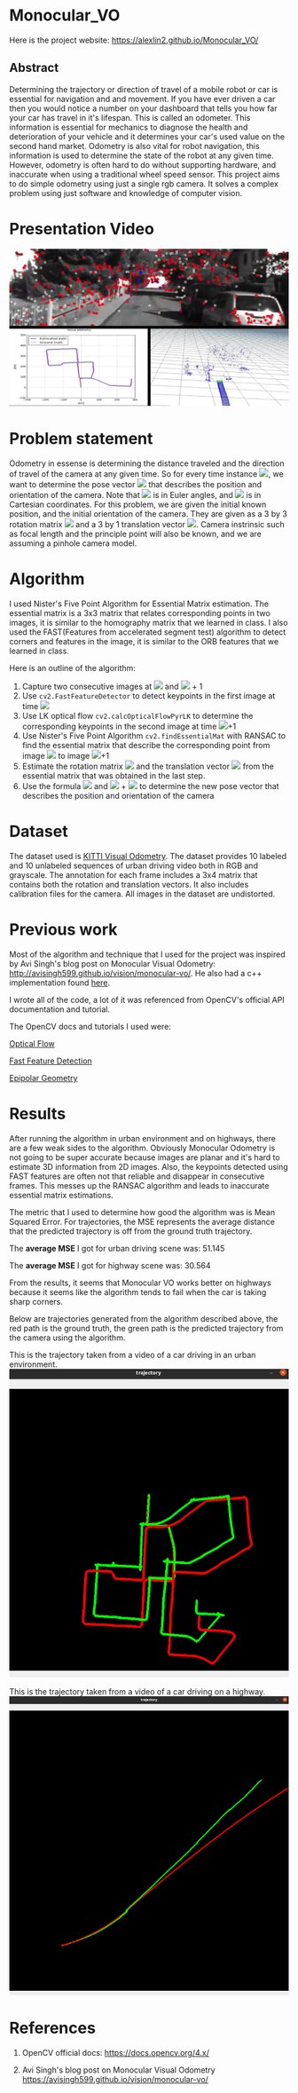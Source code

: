 # Monocular_VO

Here is the project website: https://alexlin2.github.io/Monocular_VO/

## Abstract


Determining the trajectory or direction of travel of a mobile robot or car is essential for navigation and and movement. If you have ever driven a car then you would notice a number on your dashboard that tells you how far your car has travel in it's lifespan. This is called an odometer. This information is essential for mechanics to diagnose the health and deterioration of your vehicle and it determines your car's used value on the second hand market. Odometry is also vital for robot navigation, this information is used to determine the state of the robot at any given time. However, odometry is often hard to do without supporting hardware, and inaccurate when using a traditional wheel speed sensor. This project aims to do simple odometry using just a single rgb camera. It solves a complex problem using just software and knowledge of computer vision. 

# Presentation Video
[![Everything Is AWESOME](results/maxresdefault.jpg)](https://youtu.be/f-TQwsH0IuI "Everything Is AWESOME")

# Problem statement

Odometry in essense is determining the distance traveled and the direction of travel of the camera at any given time. So for every time instance <img src="https://render.githubusercontent.com/render/math?math=t">, we want to determine the pose vector <img src="https://render.githubusercontent.com/render/math?math=[x^{t} y^{t} z^{t} \alpha^{t} \beta^{t} \gamma^{t}]"> that describes the position and orientation of the camera. Note that <img src="https://render.githubusercontent.com/render/math?math=\alpha^{t}, \beta^{t}, \gamma^{t}"> is in Euler angles, and <img src="https://render.githubusercontent.com/render/math?math=x^{t}, y^{t}, z^{t}"> is in Cartesian coordinates. For this problem, we are given the initial known position, and the initial orientation of the camera. They are given as a 3 by 3 rotation matrix <img src="https://render.githubusercontent.com/render/math?math=R_{pos}"> and a 3 by 1 translation vector <img src="https://render.githubusercontent.com/render/math?math=t_{pos}">. Camera instrinsic such as focal length and the principle point will also be known, and we are assuming a pinhole camera model. 

# Algorithm

I used Nister's Five Point Algorithm for Essential Matrix estimation. The essential matrix is a 3x3 matrix that relates corresponding points in two images, it is similar to the homography matrix that we learned in class. I also used the FAST(Features from accelerated segment test) algorithm to detect corners and features in the image, it is similar to the ORB features that we learned in class. 

Here is an outline of the algorithm:

1. Capture two consecutive images at <img src="https://render.githubusercontent.com/render/math?math=t"> and <img src="https://render.githubusercontent.com/render/math?math=t"> + 1
2. Use `cv2.FastFeatureDetector` to detect keypoints in the first image at time <img src="https://render.githubusercontent.com/render/math?math=t">
3. Use LK optical flow `cv2.calcOpticalFlowPyrLK` to determine the corresponding keypoints in the second image at time <img src="https://render.githubusercontent.com/render/math?math=t">+1 
4. Use Nister's Five Point Algorithm `cv2.findEssentialMat` with RANSAC to find the essential matrix that describe the corresponding point from image <img src="https://render.githubusercontent.com/render/math?math=t"> to image <img src="https://render.githubusercontent.com/render/math?math=t">+1 
5. Estimate the rotation matrix <img src="https://render.githubusercontent.com/render/math?math=R"> and the translation vector <img src="https://render.githubusercontent.com/render/math?math=t"> from the essential matrix that was obtained in the last step.
6. Use the formula <img src="https://render.githubusercontent.com/render/math?math=R_{pos}^{t+1} = RR_{pos}^{t}"> and <img src="https://render.githubusercontent.com/render/math?math=t_{pos}^{t+1} = t_{pos}^{t}"> + <img src="https://render.githubusercontent.com/render/math?math=tR_{pos}"> to determine the new pose vector that describes the position and orientation of the camera

# Dataset

The dataset used is [KITTI Visual Odometry](http://www.cvlibs.net/datasets/kitti/eval_odometry.php). The dataset provides 10 labeled and 10 unlabeled sequences of urban driving video both in RGB and grayscale. The annotation for each frame includes a 3x4 matrix that contains both the rotation and translation vectors. It also includes calibration files for the camera. All images in the dataset are undistorted.

# Previous work

Most of the algorithm and technique that I used for the project was inspired by Avi Singh's blog post on Monocular Visual Odometry: http://avisingh599.github.io/vision/monocular-vo/. He also had a c++ implementation found [here](https://github.com/avisingh599/mono-vo). 

I wrote all of the code, a lot of it was referenced from OpenCV's official API documentation and tutorial. 

The OpenCV docs and tutorials I used were:

[Optical Flow](https://docs.opencv.org/3.4/d4/dee/tutorial_optical_flow.html)

[Fast Feature Detection](https://docs.opencv.org/3.4/df/d0c/tutorial_py_fast.html)

[Epipolar Geometry](https://docs.opencv.org/3.4/da/de9/tutorial_py_epipolar_geometry.html)

# Results

After running the algorithm in urban environment and on highways, there are a few weak sides to the algorithm. Obviously Monocular Odometry is not going to be super accurate because images are planar and it's hard to estimate 3D information from 2D images. Also, the keypoints detected using FAST features are often not that reliable and disappear in consecutive frames. This messes up the RANSAC algorithm and leads to inaccurate essential matrix estimations. 

The metric that I used to determine how good the algorithm was is Mean Squared Error. For trajectories, the MSE represents the average distance that the predicted trajectory is off from the ground truth trajectory.

The **average MSE** I got for urban driving scene was: 51.145

The **average MSE** I got for highway scene was: 30.564

From the results, it seems that Monocular VO works better on highways because it seems like the algorithm tends to fail when the car is taking sharp corners. 

Below are trajectories generated from the algorithm described above, the red path is the ground truth, the green path is the predicted trajectory from the camera using the algorithm. 

This is the trajectory taken from a video of a car driving in an urban environment.
![example_traj](results/traj.png)

This is the trajectory taken from a video of a car driving on a highway.
![example_traj](results/highway.png)

# References

1. OpenCV official docs: https://docs.opencv.org/4.x/

2. Avi Singh's blog post on Monocular Visual Odometry https://avisingh599.github.io/vision/monocular-vo/

